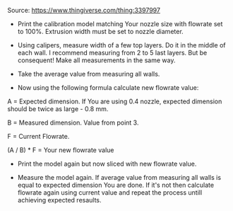 Source: https://www.thingiverse.com/thing:3397997


* Print the calibration model matching Your nozzle size with flowrate set to 100%. Extrusion width must be set to nozzle diameter.

* Using calipers, measure width of a few top layers. Do it in the middle of each wall. I recommend measuring from 2 to 5 last layers. But be consequent! Make all measurements in the same way.

* Take the average value from measuring all walls.

* Now using the following formula calculate new flowrate value:

A = Expected dimension. If You are using 0.4 nozzle, expected dimension should be twice as large - 0.8 mm.

B = Measured dimension. Value from point 3.

F = Current Flowrate.

(A / B) * F = Your new flowrate value

* Print the model again but now sliced with new flowrate value.

* Measure the model again. If average value from measuring all walls is equal to expected dimension You are done. If it's not then calculate flowrate again using current value and repeat the process untill achieving expected resaults.

